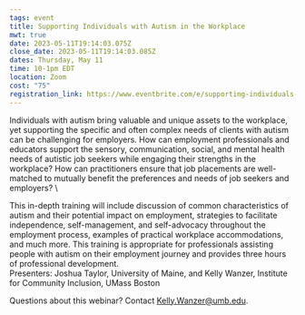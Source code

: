 ```yaml
---
tags: event
title: Supporting Individuals with Autism in the Workplace
mwt: true
date: 2023-05-11T19:14:03.075Z
close_date: 2023-05-11T19:14:03.085Z
dates: Thursday, May 11
time: 10-1pm EDT
location: Zoom
cost: "75"
registration_link: https://www.eventbrite.com/e/supporting-individuals-with-autism-in-the-workplace-tickets-591780821367
---
```

Individuals with autism bring valuable and unique assets to the workplace, yet supporting the specific and often complex needs of clients with autism can be challenging for employers. How can employment professionals and educators support the sensory, communication, social, and mental health needs of autistic job seekers while engaging their strengths in the workplace? How can practitioners ensure that job placements are well-matched to mutually benefit the preferences and needs of job seekers and employers? \

This in-depth training will include discussion of common characteristics of autism and their potential impact on employment, strategies to facilitate independence, self-management, and self-advocacy throughout the employment process, examples of practical workplace accommodations, and much more.
This training is appropriate for professionals assisting people with autism on their employment journey and provides three hours of professional development.
\
Presenters: Joshua Taylor, University of Maine, and Kelly Wanzer, Institute for Community Inclusion, UMass Boston 


Questions about this webinar? Contact Kelly.Wanzer@umb.edu.